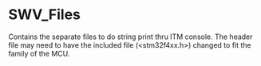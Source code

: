 # SWV_Files
Contains the separate files to do string print thru ITM console.
The header file may need to have the included file (<stm32f4xx.h>) changed to fit the family of the MCU.